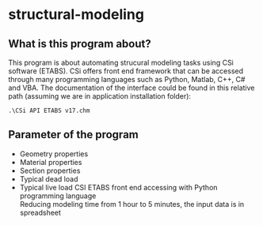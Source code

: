 # structural-modeling

## What is this program about?
This program is about automating strucural modeling tasks using CSi software (ETABS).
CSi offers front end framework that can be accessed through many programming languages such as Python, Matlab, C++, C# and VBA.
The documentation of the interface could be found in this relative path (assuming we are in application installation folder):

`.\CSi API ETABS v17.chm`


## Parameter of the program

- Geometry properties
- Material properties 
- Section properties
- Typical dead load
- Typical live load
CSI ETABS front end accessing with Python programming language </br>
Reducing modeling time from 1 hour to 5 minutes, the input data is in spreadsheet
